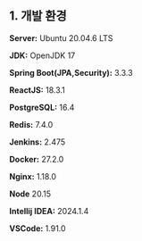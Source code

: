 
## 1. 개발 환경

**Server:** Ubuntu 20.04.6 LTS

**JDK:** OpenJDK 17

**Spring Boot(JPA,Security):** 3.3.3

**ReactJS:** 18.3.1

**PostgreSQL:** 16.4

**Redis:** 7.4.0

**Jenkins:** 2.475

**Docker:** 27.2.0

**Nginx:** 1.18.0

**Node** 20.15

**Intellij IDEA:** 2024.1.4

**VSCode:** 1.91.0
